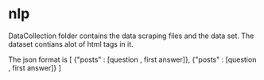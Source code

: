 # nlp

DataCollection folder contains the data scraping files and the data set. The dataset contians alot of html tags in it. 

The json format is
[
  {"posts" : [question , first answer]},
  {"posts" : [question , first answer]}
]
